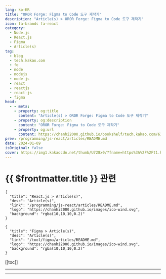 ```yaml
---
lang: ko-KR
title: "OROR Forge: Figma to Code 도구 제작기"
description: "Article(s) > OROR Forge: Figma to Code 도구 제작기"
icon: fa-brands fa-react
category: 
  - Node.js
  - React.js
  - Figma
  - Article(s)
tag: 
  - blog
  - tech.kakao.com
  - fe
  - node
  - nodejs
  - node-js
  - react
  - reactjs
  - react-js
  - figma
head:
  - - meta:
    - property: og:title
      content: "Article(s) > OROR Forge: Figma to Code 도구 제작기"
    - property: og:description
      content: "OROR Forge: Figma to Code 도구 제작기"
    - property: og:url
      content: https://chanhi2000.github.io/bookshelf/tech.kakao.com/611.html
prev: /programming/js-react/articles/README.md
date: 2024-01-09
isOriginal: false
cover: https://img1.kakaocdn.net/thumb/U728x0/?fname=https%3A%2F%2Ft1.kakaocdn.net%2Fkakao_tech%2Fimage%2F2024%2F01%2Fimages%2Foror-forge-2-thumbnail.jpg
---
```


# {{ $frontmatter.title }} 관련

```component VPCard
{
  "title": "React.js > Article(s)",
  "desc": "Article(s)",
  "link": "/programming/js-react/articles/README.md",
  "logo": "https://chanhi2000.github.io/images/ico-wind.svg",
  "background": "rgba(10,10,10,0.2)"
}
```

```component VPCard
{
  "title": "Figma > Article(s)",
  "desc": "Article(s)",
  "link": "/tool/figma/articles/README.md",
  "logo": "https://chanhi2000.github.io/images/ico-wind.svg",
  "background": "rgba(10,10,10,0.2)"
}
```

[[toc]]

---

<SiteInfo
  name="OROR Forge: Figma to Code 도구 제작기 (1) 디자인을 코드로 만들어보자!"
  desc="프롤로그 안녕하세요, OROR 프론트엔드 팀의 테오입니다! 이번 글에서는 프론트엔..."
  url="https://tech.kakao.com/posts/611"
  logo="https://www.kakaocorp.com/page/favicon.ico"
  preview="https://img1.kakaocdn.net/thumb/U728x0/?fname=https%3A%2F%2Ft1.kakaocdn.net%2Fkakao_tech%2Fimage%2F2024%2F01%2Fimages%2Foror-forge-2-thumbnail.jpg"/>

<!-- TODO: 작성 -->

---

<SiteInfo
  name="OROR Forge: Figma to Code 도구 제작기 (2) 실전용으로 만들기"
  desc="프롤로그 안녕하세요, OROR 프론트엔드 팀의 덴입니다! 1부에서는 Figma 디..."
  url="https://tech.kakao.com/posts/612"
  logo="https://www.kakaocorp.com/page/favicon.ico"
  preview="https://img1.kakaocdn.net/thumb/U728x0/?fname=https%3A%2F%2Ft1.kakaocdn.net%2Fkakao_tech%2Fimage%2F2024%2F01%2Fimages%2Foror-forge-2-thumbnail.jpg"/>

<!-- TODO: 작성 -->
